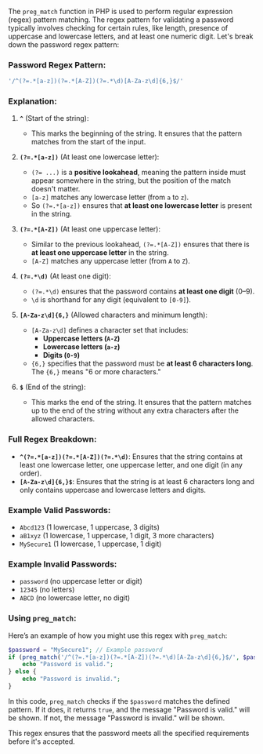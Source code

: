 The `preg_match` function in PHP is used to perform regular expression (regex) pattern matching. The regex pattern for validating a password typically involves checking for certain rules, like length, presence of uppercase and lowercase letters, and at least one numeric digit. Let's break down the password regex pattern:

### Password Regex Pattern: 
```php
'/^(?=.*[a-z])(?=.*[A-Z])(?=.*\d)[A-Za-z\d]{6,}$/'
```

### Explanation:

1. **`^`** (Start of the string):
   - This marks the beginning of the string. It ensures that the pattern matches from the start of the input.

2. **`(?=.*[a-z])`** (At least one lowercase letter):
   - `(?= ...)` is a **positive lookahead**, meaning the pattern inside must appear somewhere in the string, but the position of the match doesn't matter.
   - `[a-z]` matches any lowercase letter (from `a` to `z`).
   - So `(?=.*[a-z])` ensures that **at least one lowercase letter** is present in the string.

3. **`(?=.*[A-Z])`** (At least one uppercase letter):
   - Similar to the previous lookahead, `(?=.*[A-Z])` ensures that there is **at least one uppercase letter** in the string.
   - `[A-Z]` matches any uppercase letter (from `A` to `Z`).

4. **`(?=.*\d)`** (At least one digit):
   - `(?=.*\d)` ensures that the password contains **at least one digit** (0–9).
   - `\d` is shorthand for any digit (equivalent to `[0-9]`).

5. **`[A-Za-z\d]{6,}`** (Allowed characters and minimum length):
   - `[A-Za-z\d]` defines a character set that includes:
     - **Uppercase letters (`A-Z`)**
     - **Lowercase letters (`a-z`)**
     - **Digits (`0-9`)**
   - `{6,}` specifies that the password must be **at least 6 characters long**. The `{6,}` means "6 or more characters."

6. **`$`** (End of the string):
   - This marks the end of the string. It ensures that the pattern matches up to the end of the string without any extra characters after the allowed characters.

### Full Regex Breakdown:
- **`^(?=.*[a-z])(?=.*[A-Z])(?=.*\d)`**: Ensures that the string contains at least one lowercase letter, one uppercase letter, and one digit (in any order).
- **`[A-Za-z\d]{6,}$`**: Ensures that the string is at least 6 characters long and only contains uppercase and lowercase letters and digits.

### Example Valid Passwords:
- `Abcd123` (1 lowercase, 1 uppercase, 3 digits)
- `aB1xyz` (1 lowercase, 1 uppercase, 1 digit, 3 more characters)
- `MySecure1` (1 lowercase, 1 uppercase, 1 digit)

### Example Invalid Passwords:
- `password` (no uppercase letter or digit)
- `12345` (no letters)
- `ABCD` (no lowercase letter, no digit)
  
### Using `preg_match`:
Here’s an example of how you might use this regex with `preg_match`:

```php
$password = "MySecure1"; // Example password
if (preg_match('/^(?=.*[a-z])(?=.*[A-Z])(?=.*\d)[A-Za-z\d]{6,}$/', $password)) {
    echo "Password is valid.";
} else {
    echo "Password is invalid.";
}
```

In this code, `preg_match` checks if the `$password` matches the defined pattern. If it does, it returns `true`, and the message "Password is valid." will be shown. If not, the message "Password is invalid." will be shown. 

This regex ensures that the password meets all the specified requirements before it's accepted.